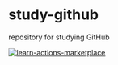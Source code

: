 # study-github
repository for studying GitHub

[![learn-actions-marketplace](https://github.com/hakohl/study-github/actions/workflows/learn-actions-marketplace.yml/badge.svg?event=workflow_run)](https://github.com/hakohl/study-github/actions/workflows/learn-actions-marketplace.yml)
